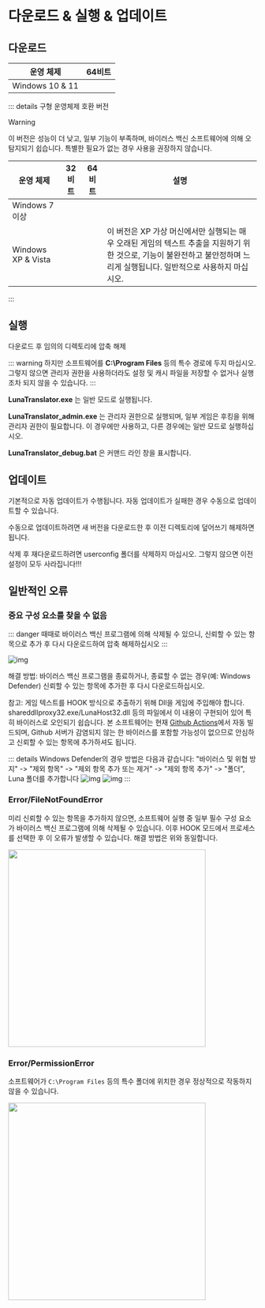 # 다운로드 & 실행 & 업데이트

## 다운로드

| 운영 체제 | 64비트 |
| - | - |
| Windows 10 & 11 | <downloadbtn href="https://lunatranslator.org/Resource/DownloadLuna/x64_win10?doc=1"/> |

::: details 구형 운영체제 호환 버전  

>[!WARNING]  
이 버전은 성능이 더 낮고, 일부 기능이 부족하며, 바이러스 백신 소프트웨어에 의해 오탐지되기 쉽습니다. 특별한 필요가 없는 경우 사용을 권장하지 않습니다.  

| 운영 체제 | 32비트 | 64비트 | 설명 |
| - | - | - | - |
| Windows 7 이상 | <downloadbtn href="https://lunatranslator.org/Resource/DownloadLuna/x86_win7?doc=1"/> | <downloadbtn href="https://lunatranslator.org/Resource/DownloadLuna/x64_win7?doc=1"/> |
| Windows XP & Vista | <downloadbtn href="https://lunatranslator.org/Resource/DownloadLuna/x86_winxp?doc=1"/> | | 이 버전은 XP 가상 머신에서만 실행되는 매우 오래된 게임의 텍스트 추출을 지원하기 위한 것으로, 기능이 불완전하고 불안정하며 느리게 실행됩니다. 일반적으로 사용하지 마십시오.

:::

## 실행

다운로드 후 임의의 디렉토리에 압축 해제

::: warning
하지만 소프트웨어를 **C:\Program Files** 등의 특수 경로에 두지 마십시오. 그렇지 않으면 관리자 권한을 사용하더라도 설정 및 캐시 파일을 저장할 수 없거나 실행조차 되지 않을 수 있습니다.
:::

**LunaTranslator.exe** 는 일반 모드로 실행됩니다. 

**LunaTranslator_admin.exe** 는 관리자 권한으로 실행되며, 일부 게임은 후킹을 위해 관리자 권한이 필요합니다. 이 경우에만 사용하고, 다른 경우에는 일반 모드로 실행하십시오.

**LunaTranslator_debug.bat** 은 커맨드 라인 창을 표시합니다.

## 업데이트

기본적으로 자동 업데이트가 수행됩니다. 자동 업데이트가 실패한 경우 수동으로 업데이트할 수 있습니다.

수동으로 업데이트하려면 새 버전을 다운로드한 후 이전 디렉토리에 덮어쓰기 해제하면 됩니다.

삭제 후 재다운로드하려면 userconfig 폴더를 삭제하지 마십시오. 그렇지 않으면 이전 설정이 모두 사라집니다!!!

## 일반적인 오류

### 중요 구성 요소를 찾을 수 없음

::: danger
때때로 바이러스 백신 프로그램에 의해 삭제될 수 있으니, 신뢰할 수 있는 항목으로 추가 후 다시 다운로드하여 압축 해제하십시오
:::

![img](https://image.lunatranslator.org/zh/cantstart/2.jpg) 

해결 방법: 바이러스 백신 프로그램을 종료하거나, 종료할 수 없는 경우(예: Windows Defender) 신뢰할 수 있는 항목에 추가한 후 다시 다운로드하십시오.

참고: 게임 텍스트를 HOOK 방식으로 추출하기 위해 Dll을 게임에 주입해야 합니다. shareddllproxy32.exe/LunaHost32.dll 등의 파일에서 이 내용이 구현되어 있어 특히 바이러스로 오인되기 쉽습니다. 본 소프트웨어는 현재 [Github Actions](https://github.com/HIllya51/LunaTranslator/actions)에서 자동 빌드되며, Github 서버가 감염되지 않는 한 바이러스를 포함할 가능성이 없으므로 안심하고 신뢰할 수 있는 항목에 추가하셔도 됩니다.

::: details Windows Defender의 경우 방법은 다음과 같습니다: "바이러스 및 위협 방지" -> "제외 항목" -> "제외 항목 추가 또는 제거" -> "제외 항목 추가" -> "폴더", Luna 폴더를 추가합니다
![img](https://image.lunatranslator.org/zh/cantstart/4.png) 
![img](https://image.lunatranslator.org/zh/cantstart/3.png) 
::: 

### Error/FileNotFoundError

미리 신뢰할 수 있는 항목을 추가하지 않으면, 소프트웨어 실행 중 일부 필수 구성 요소가 바이러스 백신 프로그램에 의해 삭제될 수 있습니다. 이후 HOOK 모드에서 프로세스를 선택한 후 이 오류가 발생할 수 있습니다. 해결 방법은 위와 동일합니다.

<img src="https://image.lunatranslator.org/zh/notfound.png" width=400>

### Error/PermissionError

소프트웨어가 `C:\Program Files` 등의 특수 폴더에 위치한 경우 정상적으로 작동하지 않을 수 있습니다.

<img src="https://image.lunatranslator.org/zh/cantstart/6.png" width=400>
